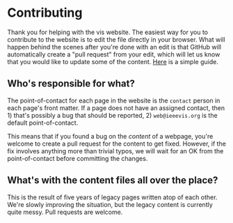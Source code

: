 # Contributing

Thank you for helping with the vis website. The easiest way for you to
contribute to the website is to edit the file directly in your
browser. What will happen behind the scenes after you're done with an
edit is that GitHub will automatically create a "pull request" from
your edit, which will let us know that you would like to update some
of the
content. [Here](https://help.github.com/articles/editing-files-in-another-user-s-repository/)
is a simple guide.

## Who's responsible for what?

The point-of-contact for each page in the website is the
`contact` person in each page's front matter. If a page does not have
an assigned contact, then 1) that's possibly a bug that should be
reported, 2) `web@ieeevis.org` is the default point-of-contact.

This means that if you found a bug on the *content* of a webpage,
you're welcome to create a pull request for the content to get
fixed. However, if the fix involves anything more than trivial typos,
we will wait for an OK from the point-of-contact before committing the
changes.

## What's with the content files all over the place?

This is the result of five years of legacy pages written atop of each
other. We're slowly improving the situation, but the legacy content is
currently quite messy. Pull requests are welcome.
